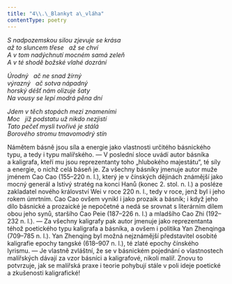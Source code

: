 ```yaml
---
title: "4\\.\_Blankyt a\_vláha"
contentType: poetry
---
```


<section>

_S nadpozemskou silou zjevuje se krása  
až to sluncem třese   až se chví  
A v tom nadýchnutí mocném samá zeleň  
A v té shodě božské vlahé dozrání_

</section>

<section>

_Úrodný   ač ne snad žírný  
výrazný   ač sotva nápadný  
horský déšť nám olizuje šaty  
Na vousy se lepí modrá pěna dní_

</section>

<section>

_Jdem v těch stopách mezi znameními  
Moc   jíž podstatu už nikdo nezjistí  
Tato pečeť mysli tvořivé je stálá  
Borového stromu tmavomodrý stín_

</section>


<section>

Námětem básně jsou síla a energie jako vlastnosti určitého básnického typu, a tedy i typu malířského. — V poslední sloce uvádí autor básníka a kaligrafa, kteří mu jsou reprezentanty toho „hlubokého majestátu“, té síly a energie, o nichž celá báseň je. Za všechny básníky jmenuje autor muže jménem Cao Cao (155–220 n. l.), který je v čínských dějinách známější jako mocný generál a lstivý stratég na konci Hanů (konec 2. stol. n. l.) a posléze zakladatel nového království Wei v roce 220 n. l., tedy v roce, jenž byl i jeho rokem úmrtním. Cao Cao ovšem vynikl i jako prozaik a básník; i když jeho dílo básnické a prozaické je nepočetné a nedá se srovnat s literárním dílem obou jeho synů, staršího Cao Peie (187–226 n. l.) a mladšího Cao Zhi (192–232 n. l.). — Za všechny kaligrafy pak autor jmenuje jako reprezentanta téhož poetického typu kaligrafa a básníka, a ovšem i politika Yan Zhenqinga (709–785 n. l.). Yan Zhenqing byl možná nejznámější představitel osobité kaligrafie epochy tangské (618–907 n. l.), té zlaté epochy čínského lyrismu. — Je vlastně zvláštní, že se v básnickém pojednání o vlastnostech malířských dávají za vzor básníci a kaligrafové, nikoli malíř. Znovu to potvrzuje, jak se malířská praxe i teorie pohybují stále v poli ideje poetické a zkušenosti kaligrafické!

</section>
